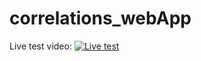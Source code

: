 # correlations_webApp
 
Live test video:
[![Live test](https://img.youtube.com/vi/7613P4zAjes/0.jpg)](https://www.youtube.com/watch?v=7613P4zAjes)
